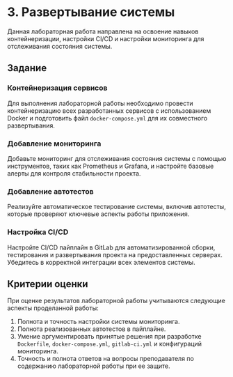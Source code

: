 # 3. Развертывание системы

Данная лабораторная работа направлена на освоение навыков контейнеризации, настройки CI/CD и настройки мониторинга для отслеживания состояния системы.


## Задание

### Контейнеризация сервисов

Для выполнения лабораторной работы необходимо провести контейнеризацию всех разработанных сервисов с использованием Docker и подготовить файл `docker-compose.yml` для их совместного развертывания. 

### Добавление мониторинга

Добавьте мониторинг для отслеживания состояния системы с помощью инструментов, таких как Prometheus и Grafana, и настройте базовые алерты для контроля стабильности проекта. 

### Добавление автотестов
Реализуйте автоматическое тестирование системы, включив автотесты, которые проверяют ключевые аспекты работы приложения.  

### Настройка CI/CD
Настройте CI/CD пайплайн в GitLab для автоматизированной сборки, тестирования и развертывания проекта на предоставленных серверах. Убедитесь в корректной интеграции всех элементов системы.


## Критерии оценки

При оценке результатов лабораторной работы учитываются следующие аспекты проделанной работы:

1. Полнота и точность настройки системы мониторинга.
1. Полнота реализованных автотестов в пайплайне.
1. Умение аргументировать принятые решения при разработке `Dockerfile`, `docker-compose.yml`, `gitlab-ci.yml` и конфигураций мониторинга.  
1. Точность и полнота ответов на вопросы преподавателя по содержанию лабораторной работы при ее защите.